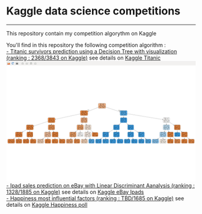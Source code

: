 # Kaggle data science competitions
----------------------------------
This repository contain my competition algorythm on Kaggle

You'll find in this repository the following competition algorithm :    
[- Titanic survivors prediction using a Decision Tree with visualization (ranking : 2368/3843 on Kaggle)](/KaggleTitanic.py) see details on [Kaggle Titanic](https://www.kaggle.com/c/titanic)
![Alt text](tree.png)
[- Ipad sales prediction on eBay with Linear Discriminant Aanalysis (ranking : 1328/1885 on Kaggle)](/KaggleiPad.py) see details on [Kaggle eBay Ipads](https://inclass.kaggle.com/c/15-071x-the-analytics-edge-summer-2015)    
[- Happiness most influential factors (ranking : TBD/1685 on Kaggle)](/KaggleHappiness.py) see details on [Kaggle Happiness poll](https://www.kaggle.com/c/the-analytics-edge-mit-15-071x)
